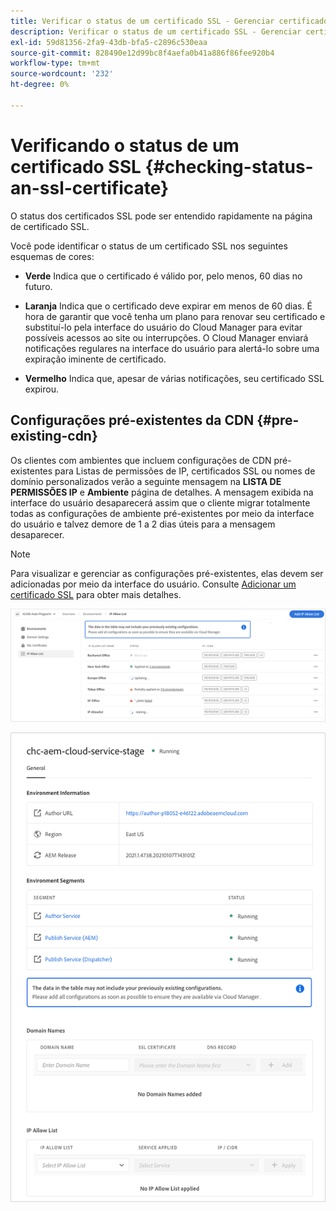 ```yaml
---
title: Verificar o status de um certificado SSL - Gerenciar certificados SSL
description: Verificar o status de um certificado SSL - Gerenciar certificados SSL
exl-id: 59d81356-2fa9-43db-bfa5-c2896c530eaa
source-git-commit: 828490e12d99bc8f4aefa0b41a886f86fee920b4
workflow-type: tm+mt
source-wordcount: '232'
ht-degree: 0%

---
```


# Verificando o status de um certificado SSL {#checking-status-an-ssl-certificate}

O status dos certificados SSL pode ser entendido rapidamente na página de certificado SSL.

Você pode identificar o status de um certificado SSL nos seguintes esquemas de cores:

* **Verde**
Indica que o certificado é válido por, pelo menos, 60 dias no futuro.

* **Laranja**
Indica que o certificado deve expirar em menos de 60 dias. É hora de garantir que você tenha um plano para renovar seu certificado e substituí-lo pela interface do usuário do Cloud Manager para evitar possíveis acessos ao site ou interrupções. O Cloud Manager enviará notificações regulares na interface do usuário para alertá-lo sobre uma expiração iminente de certificado.

* **Vermelho**
Indica que, apesar de várias notificações, seu certificado SSL expirou.

## Configurações pré-existentes da CDN {#pre-existing-cdn}

Os clientes com ambientes que incluem configurações de CDN pré-existentes para Listas de permissões de IP, certificados SSL ou nomes de domínio personalizados verão a seguinte mensagem na **LISTA DE PERMISSÕES IP** e **Ambiente** página de detalhes. A mensagem exibida na interface do usuário desaparecerá assim que o cliente migrar totalmente todas as configurações de ambiente pré-existentes por meio da interface do usuário e talvez demore de 1 a 2 dias úteis para a mensagem desaparecer.

>[!NOTE]
>Para visualizar e gerenciar as configurações pré-existentes, elas devem ser adicionadas por meio da interface do usuário. Consulte [Adicionar um certificado SSL](/help/implementing/cloud-manager/managing-ssl-certifications/add-ssl-certificate.md) para obter mais detalhes.

![](/help/implementing/cloud-manager/assets/ip-allow-list-message1.png)

![](/help/implementing/cloud-manager/assets/ip-allow-list-message2.png)
